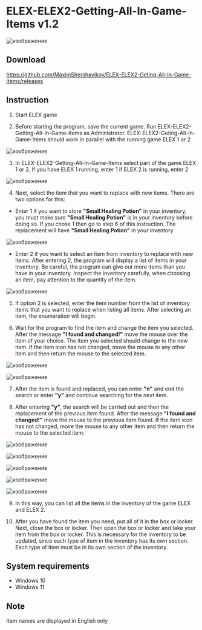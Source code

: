 # ELEX-ELEX2-Getting-All-In-Game-Items v1.2
![изображение](https://github.com/MaximShershavikov/ELEX-ELEX2-Geting-All-In-Game-Items/assets/46265118/b3146f15-61b5-48d3-b4fe-2807dd3b358e)
## Download
https://github.com/MaximShershavikov/ELEX-ELEX2-Geting-All-In-Game-Items/releases
## Instruction
1. Start ELEX game

2. Before starting the program, save the current game. Run ELEX-ELEX2-Getting-All-In-Game-Items as Administrator. ELEX-ELEX2-Geting-All-In-Game-Items should work in parallel with the running game ELEX 1 or 2

![изображение](https://github.com/MaximShershavikov/ELEX-ELEX2-Geting-All-In-Game-Items/assets/46265118/a570a896-5302-4388-9cde-54de7dd7fee8)

3. In ELEX-ELEX2-Getting-All-In-Game-Items select part of the game ELEX 1 or 2. If you have ELEX 1 running, enter 1 if ELEX 2 is running, enter 2

![изображение](https://github.com/MaximShershavikov/ELEX-ELEX2-Geting-All-In-Game-Items/assets/46265118/8608617c-d80b-4b34-ad05-55cad3bac365)

4. Next, select the item that you want to replace with new items. There are two options for this:
- Enter 1 if you want to store **"Small Healing Potion"** in your inventory, you must make sure **"Small Healing Potion"** is in your inventory before doing so. If you chose 1 then go to step 6 of this instruction. The replacement will have **"Small Healing Potion"** in your inventory

![изображение](https://github.com/MaximShershavikov/ELEX-ELEX2-Geting-All-In-Game-Items/assets/46265118/abe0854c-0646-433d-8e42-4bf510d1ddf7)

- Enter 2 if you want to select an item from inventory to replace with new items. After entering 2, the program will display a list of items in your inventory. Be careful, the program can give out more items than you have in your inventory. Inspect the inventory carefully, when choosing an item, pay attention to the quantity of the item.

![изображение](https://github.com/MaximShershavikov/ELEX-ELEX2-Geting-All-In-Game-Items/assets/46265118/ac44a9db-80dc-46b2-b368-240f12964e61)

5. If option 2 is selected, enter the item number from the list of inventory items that you want to replace when listing all items. After selecting an item, the enumeration will begin.

6. Wait for the program to find the item and change the item you selected. After the message **"I found and changed!"** move the mouse over the item of your choice. The item you selected should change to the new item. If the item icon has not changed, move the mouse to any other item and then return the mouse to the selected item.

![изображение](https://github.com/MaximShershavikov/ELEX-ELEX2-Geting-All-In-Game-Items/assets/46265118/70bd0fe2-4c48-4fca-be33-65c203cb4ab9)

![изображение](https://github.com/MaximShershavikov/ELEX-ELEX2-Geting-All-In-Game-Items/assets/46265118/eefe2c73-6ead-4cf2-8d69-2dcbab8f976a)

7. After the item is found and replaced, you can enter **"n"** and end the search or enter **"y"** and continue searching for the next item.

8. After entering **"y"**, the search will be carried out and then the replacement of the previous item found. After the message **"I found and changed!"** move the mouse to the previous item found. If the item icon has not changed, move the mouse to any other item and then return the mouse to the selected item.

![изображение](https://github.com/MaximShershavikov/ELEX-ELEX2-Geting-All-In-Game-Items/assets/46265118/d190a531-0d83-40b0-9790-42cb2532b3c7)

![изображение](https://github.com/MaximShershavikov/ELEX-ELEX2-Geting-All-In-Game-Items/assets/46265118/f50c5a09-c113-4c1e-90d1-c210c7e90b77)

![изображение](https://github.com/MaximShershavikov/ELEX-ELEX2-Geting-All-In-Game-Items/assets/46265118/38cb6b9c-7339-4844-9374-8feff48a5e0e)

![изображение](https://github.com/MaximShershavikov/ELEX-ELEX2-Geting-All-In-Game-Items/assets/46265118/c5136cee-8f82-420c-a1e9-8293f6bef9ec)

![изображение](https://github.com/MaximShershavikov/ELEX-ELEX2-Geting-All-In-Game-Items/assets/46265118/8ce6e371-3169-4d3c-a12e-495ba69700c1)

9. In this way, you can list all the items in the inventory of the game ELEX and ELEX 2.
    
10. After you have found the item you need, put all of it in the box or locker. Next, close the box or locker. Then open the box or locker and take your item from the box or locker. This is necessary for the inventory to be updated, since each type of item in the inventory has its own section. Each type of item must be in its own section of the inventory.
## System requirements
- Windows 10
- Windows 11
## Note
Item names are displayed in English only 







